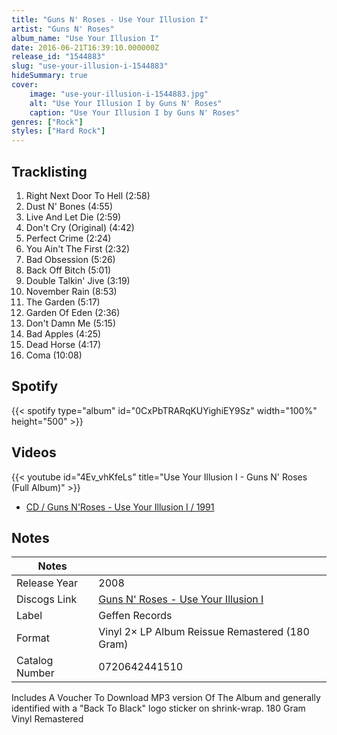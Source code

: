 ```yaml
---
title: "Guns N' Roses - Use Your Illusion I"
artist: "Guns N' Roses"
album_name: "Use Your Illusion I"
date: 2016-06-21T16:39:10.000000Z
release_id: "1544883"
slug: "use-your-illusion-i-1544883"
hideSummary: true
cover:
    image: "use-your-illusion-i-1544883.jpg"
    alt: "Use Your Illusion I by Guns N' Roses"
    caption: "Use Your Illusion I by Guns N' Roses"
genres: ["Rock"]
styles: ["Hard Rock"]
---
```


## Tracklisting
1. Right Next Door To Hell (2:58)
2. Dust N' Bones (4:55)
3. Live And Let Die (2:59)
4. Don't Cry (Original) (4:42)
5. Perfect Crime (2:24)
6. You Ain't The First (2:32)
7. Bad Obsession (5:26)
8. Back Off Bitch (5:01)
9. Double Talkin' Jive (3:19)
10. November Rain (8:53)
11. The Garden (5:17)
12. Garden Of Eden (2:36)
13. Don't Damn Me (5:15)
14. Bad Apples (4:25)
15. Dead Horse (4:17)
16. Coma (10:08)


## Spotify
{{< spotify type="album" id="0CxPbTRARqKUYighiEY9Sz" width="100%" height="500" >}}



## Videos
{{< youtube id="4Ev_vhKfeLs" title="Use Your Illusion I - Guns N' Roses (Full Album)" >}}
- [CD / Guns N'Roses - Use Your Illusion I / 1991](https://www.youtube.com/watch?v=gVuBuO84MMw)

## Notes
| Notes          |             |
| ---------------| ----------- |
| Release Year   | 2008 |
| Discogs Link   | [Guns N' Roses - Use Your Illusion I](https://www.discogs.com/release/1544883-Guns-N-Roses-Use-Your-Illusion-I) |
| Label          | Geffen Records |
| Format         | Vinyl 2× LP Album Reissue Remastered (180 Gram) |
| Catalog Number | 0720642441510 |

Includes A Voucher To Download MP3 version Of The Album and generally identified with a "Back To Black" logo sticker on shrink-wrap. 180 Gram Vinyl Remastered

